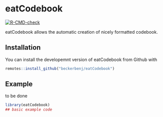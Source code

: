 
# eatCodebook

<!-- badges: start -->
[![R-CMD-check](https://github.com/beckerbenj/eatCodebook/workflows/R-CMD-check/badge.svg)](https://github.com/beckerbenj/eatCodebook/actions)
<!-- badges: end -->

eatCodebook allows the automatic creation of nicely formatted codebook.

## Installation

You can install the developemnt version of eatCodebook from Github with

``` r
remotes::install_github("beckerbenj/eatCodebook")
```

## Example

to be done

``` r
library(eatCodebook)
## basic example code
```

